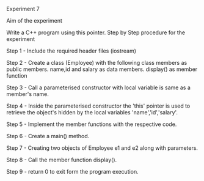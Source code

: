 Experiment 7


Aim of the experiment

Write a C++ program using this pointer.
Step by Step procedure for the experiment

Step 1 - Include the required header files (iostream)

Step 2 - Create a class (Employee) with the following class members as public members. name,id and salary as data members. display() as member function

Step 3 - Call a parameterised constructor with local variable is same as a member's name.

Step 4 - Inside the parameterised constructor the 'this' pointer is used to retrieve the object's hidden by the local variables 'name','id','salary'.

Step 5 - Implement the member functions with the respective code.

Step 6 - Create a main() method.

Step 7 - Creating two objects of Employee e1 and e2 along with parameters.

Step 8 - Call the member function display().

Step 9 - return 0 to exit form the program execution.
